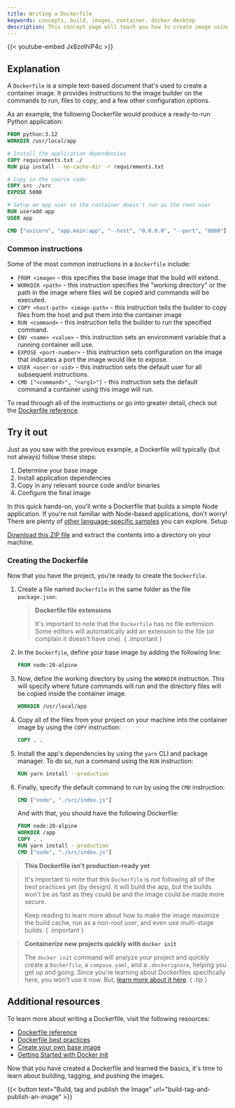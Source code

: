 ```yaml
---
title: Writing a Dockerfile
keywords: concepts, build, images, container, docker desktop
description: This concept page will teach you how to create image using Dockerfile.
---
```


{{< youtube-embed Jx8zoIhiP4c >}}

## Explanation

A `Dockerfile` is a simple text-based document that's used to create a container image. It provides instructions to the image builder on the commands to run, files to copy, and a few other configuration options. 

As an example, the following Dockerfile would produce a ready-to-run Python application:

```dockerfile
FROM python:3.12
WORKDIR /usr/local/app

# Install the application dependencies
COPY requirements.txt ./
RUN pip install --no-cache-dir -r requirements.txt

# Copy in the source code
COPY src ./src
EXPOSE 5000

# Setup an app user so the container doesn't run as the root user
RUN useradd app
USER app

CMD ["uvicorn", "app.main:app", "--host", "0.0.0.0", "--port", "8080"]
```

### Common instructions

Some of the most common instructions in a `Dockerfile` include:

- `FROM <image>` - this specifies the base image that the build will extend.
- `WORKDIR <path>` - this instruction specifies the "working directory" or the path in the image where files will be copied and commands will be executed.
- `COPY <host-path> <image-path>` - this instruction tells the builder to copy files from the host and put them into the container image
- `RUN <command>` - this instruction tells the builder to run the specified command.
- `ENV <name> <value>` - this instruction sets an environment variable that a running container will use.
- `EXPOSE <port-number>` - this instruction sets configuration on the image that indicates a port the image would like to expose.
- `USER <user-or-uid>` - this instruction sets the default user for all subsequent instructions.
- `CMD ["<command>", "<arg1>"]` - this instruction sets the default command a container using this image will run.


To read through all of the instructions or go into greater detail, check out the [Dockerfile reference](https://docs.docker.com/engine/reference/builder/).

## Try it out

Just as you saw with the previous example, a Dockerfile will typically (but not always) follow these steps:

1. Determine your base image
2. Install application dependencies
3. Copy in any relevant source code and/or binaries
4. Configure the final image

In this quick hands-on, you'll write a Dockerfile that builds a simple Node application. If you're not familiar with Node-based applications, don't worry! There are plenty of [other language-specific samples](https://docs.docker.com/language/) you can explore.
Setup

[Download this ZIP file](https://github.com/docker/getting-started-todo-app/raw/build-image-from-scratch/app.zip) and extract the contents into a directory on your machine.

### Creating the Dockerfile

Now that you have the project, you’re ready to create the `Dockerfile`.

1. Create a file named `Dockerfile` in the same folder as the file `package.json`.

    > **Dockerfile file extensions**
    >
    > It's important to note that the `Dockerfile` has _no_ file extension. Some editors
    > will automatically add an extension to the file (or complain it doesn't have one).
    { .important }

2. In the `Dockerfile`, define your base image by adding the following line:

    ```dockerfile
    FROM node:20-alpine
    ```

3. Now, define the working directory by using the `WORKDIR` instruction. This will specify where future commands will run and the directory files will be copied inside the container image.

    ```dockerfile
    WORKDIR /usr/local/app
    ```

4. Copy all of the files from your project on your machine into the container image by using the `COPY` instruction:

    ```dockerfile
    COPY . .
    ```

5. Install the app's dependencies by using the `yarn` CLI and package manager. To do so, run a command using the `RUN` instruction:

    ```dockerfile
    RUN yarn install --production
    ```

6. Finally, specify the default command to run by using the `CMD` instruction:

    ```dockerfile
    CMD ["node", "./src/index.js"]
    ```
    And with that, you should have the following Dockerfile:


    ```dockerfile
    FROM node:20-alpine
    WORKDIR /app
    COPY . .
    RUN yarn install --production
    CMD ["node", "./src/index.js"]
    ```

> **This Dockerfile isn't production-ready yet**
>
> It's important to note that this `Dockerfile` is _not_ following all
> of the best practices yet (by design). It will build the app, but the
> builds won't be as fast as they could be and the image could be made
> more secure.
>
> Keep reading to learn more about how to make the image maximize the
> build cache, run as a non-root user, and even use multi-stage builds.
{ .important }


> **Containerize new projects quickly with `docker init`**
>
> The `docker init` command will analyze your project and quickly create 
> a `Dockerfile`, a `compose.yaml`, and a `.dockerignore`, helping you get
> up and going. Since you're learning about Dockerfiles specifically here, 
> you won't use it now. But, [learn more about it here](/engine/reference/commandline/init/).
{ .tip }

## Additional resources

To learn more about writing a Dockerfile, visit the following resources:

* [Dockerfile reference](https://docs.docker.com/engine/reference/builder/)
* [Dockerfile best practices](https://docs.docker.com/develop/develop-images/dockerfile_best-practices/)
* [Create your own base image](https://docs.docker.com/build/building/base-images/)
* [Getting Started with Docker init](https://docs.docker.com/reference/cli/docker/init/)

Now that you have created a Dockerfile and learned the basics, it's time to learn about building, tagging, and pushing the images.

{{< button text="Build, tag and publish the Image" url="build-tag-and-publish-an-image" >}}

